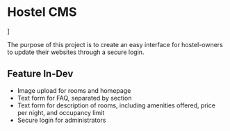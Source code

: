 <h1>Hostel CMS</h1>]

<p>The purpose of this project is to create an easy interface for hostel-owners to update their websites through a secure login.</p>

<h2>Feature In-Dev</h2>
<ul>
  <li>Image upload for rooms and homepage</li>
  <li>Text form for FAQ, separated by section</li>
  <li>Text form for description of rooms, including amenities offered, price per night, and occupancy limit</li>
  <li>Secure login for administrators</li>
</ul>
